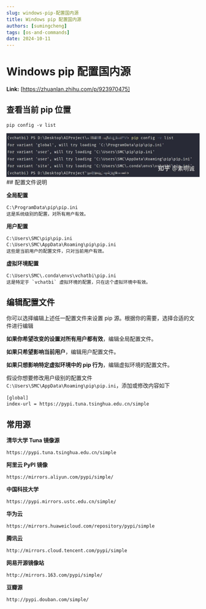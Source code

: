 ```yaml
---
slug: windows-pip-配置国内源
title: Windows pip 配置国内源
authors: [sumingcheng]
tags: [os-and-commands]
date: 2024-10-11
---
```


# Windows pip 配置国内源



 **Link:** [https://zhuanlan.zhihu.com/p/923970475]

## 查看当前 pip 位置  
```
pip config -v list
```
![9d4a61ae89ba84e0048c931888668c08](../image/9d4a61ae89ba84e0048c931888668c08.jpg)## 配置文件说明  

**全局配置**

```
C:\ProgramData\pip\pip.ini
这是系统级别的配置，对所有用户有效。
```

**用户配置**

```
C:\Users\SMC\pip\pip.ini
C:\Users\SMC\AppData\Roaming\pip\pip.ini
这些是当前用户的配置文件，只对当前用户有效。
```

**虚拟环境配置**

```
C:\Users\SMC\.conda\envs\vchatbi\pip.ini
这是特定于 `vchatbi` 虚拟环境的配置，只在这个虚拟环境中有效。
```
## 编辑配置文件  

你可以选择编辑上述任一配置文件来设置 pip 源。根据你的需要，选择合适的文件进行编辑

**如果你希望改变的设置对所有用户都有效**，编辑全局配置文件。

**如果只希望影响当前用户**，编辑用户配置文件。

**如果只想影响特定虚拟环境中的 pip 行为**，编辑虚拟环境的配置文件。

假设你想要修改用户级别的配置文件 `C:\Users\SMC\AppData\Roaming\pip\pip.ini`，添加或修改内容如下

```
[global]
index-url = https://pypi.tuna.tsinghua.edu.cn/simple
```
## 常用源  

**清华大学 Tuna 镜像源**

```
https://pypi.tuna.tsinghua.edu.cn/simple
```

**阿里云 PyPI 镜像**

```
https://mirrors.aliyun.com/pypi/simple/
```

**中国科技大学**

```
https://pypi.mirrors.ustc.edu.cn/simple/
```

**华为云**

```
https://mirrors.huaweicloud.com/repository/pypi/simple
```

**腾讯云**

```
http://mirrors.cloud.tencent.com/pypi/simple
```

**网易开源镜像站**

```
http://mirrors.163.com/pypi/simple/
```

**豆瓣源**

```
http://pypi.douban.com/simple/
```
